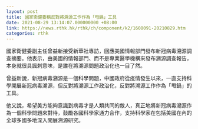 ```yaml
---
layout: post
title: 國家衛健委稱反對將溯源工作作為「甩鍋」工具
date: 2021-08-29 13:14:07.000000000 +08:00
link: https://news.rthk.hk/rthk/ch/component/k2/1608091-20210829.htm
categories: rthk
---
```


國家衛健委副主任曾益新接受新華社專訪，回應美國情報部門發布新冠病毒溯源調查摘要。他表示，由美國的情報部門、而不是專業醫學機構來發布溯源調查報告，本身就很具諷刺意味，是誰在將溯源問題政治化也一目了然。

曾益新說，新冠病毒溯源是一個科學問題，中國政府從疫情發生以來，一直支持科學開展新冠病毒溯源，但反對將溯源工作政治化，反對將溯源工作作為「甩鍋」的工具。

他又說，希望美方能夠意識到病毒才是人類共同的敵人，真正地將新冠病毒溯源作為一個科學問題來對待，鼓勵各國科學家通力合作，支持科學家在包括美國在內的全球多國多地深入開展溯源研究。
